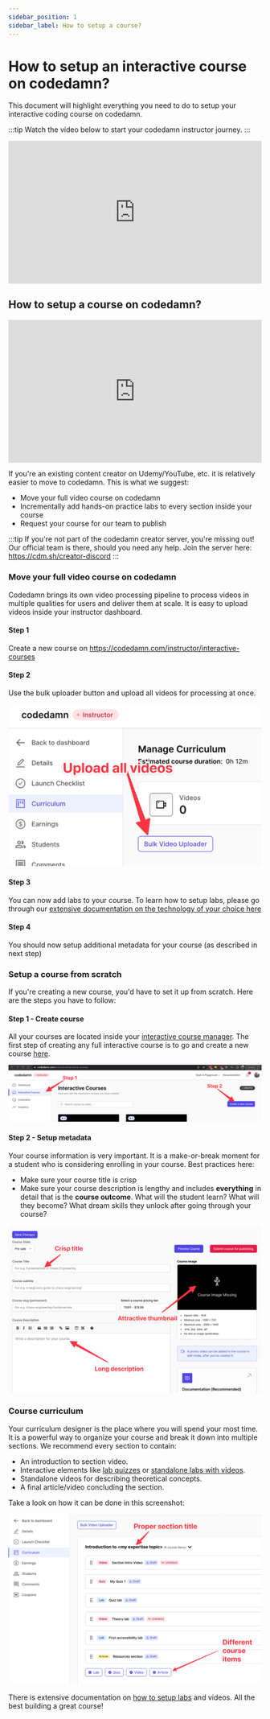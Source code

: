 ```yaml
---
sidebar_position: 1
sidebar_label: How to setup a course?
---
```


# How to setup an interactive course on codedamn?

This document will highlight everything you need to do to setup your interactive coding course on codedamn.

:::tip
Watch the video below to start your codedamn instructor journey.
:::

<div style="position: relative; width: 100%; height: 0; padding-top: 56.25%;">

<iframe
	src="https://www.youtube.com/embed/jwO28JdhncM?list=PLYxzS__5yYQnoUg4MCS2sew_tOZsgrUeH"
	title="YouTube video player"
	frameborder="0"
 	style="position: absolute; top: 0; left: 0; width: 100%; height: 100%;"
    allow="accelerometer; autoplay; clipboard-write; encrypted-media; gyroscope; picture-in-picture"
    allowfullscreen
> </iframe>

</div>

## How to setup a course on codedamn?

<div style="position: relative; width: 100%; height: 0; padding-top: 56.25%;">

<iframe
src="https://www.youtube.com/embed/PUcf3CEI4HQ?list=PLYxzS__5yYQnoUg4MCS2sew_tOZsgrUeH"
title="YouTube video player"
frameborder="0"
style="position: absolute; top: 0; left: 0; width: 100%; height: 100%;"
allow="accelerometer; autoplay; clipboard-write; encrypted-media; gyroscope; picture-in-picture"
allowfullscreen
></iframe>

</div>

If you're an existing content creator on Udemy/YouTube, etc. it is relatively easier to move to codedamn. This is what we suggest:

-   Move your full video course on codedamn
-   Incrementally add hands-on practice labs to every section inside your course
-   Request your course for our team to publish

:::tip
If you're not part of the codedamn creator server, you're missing out! Our official team is there, should you need any help. Join the server here: https://cdm.sh/creator-discord
:::

### Move your full video course on codedamn

Codedamn brings its own video processing pipeline to process videos in multiple qualities for users and deliver them at scale. It is easy to upload videos inside your instructor dashboard.

#### Step 1

Create a new course on https://codedamn.com/instructor/interactive-courses

#### Step 2

Use the bulk uploader button and upload all videos for processing at once.

![](/images/guides/build-course/upload-videos.png)

#### Step 3

You can now add labs to your course. To learn how to setup labs, please go through our [extensive documentation on the technology of your choice here](/docs/setup-course)

#### Step 4

You should now setup additional metadata for your course (as described in next step)

### Setup a course from scratch

If you're creating a new course, you'd have to set it up from scratch. Here are the steps you have to follow:

#### Step 1 - Create course

All your courses are located inside your [interactive course manager](https://codedamn.com/instructor/interactive-courses). The first step of creating any full interactive course is to go and create a new course [here](https://codedamn.com/instructor/interactive-courses).

![](/images/guides/build-course/create-new-course.png)

#### Step 2 - Setup metadata

Your course information is very important. It is a make-or-break moment for a student who is considering enrolling in your course. Best practices here:

-   Make sure your course title is crisp
-   Make sure your course description is lengthy and includes **everything** in detail that is the **course outcome**. What will the student learn? What will they become? What dream skills they unlock after going through your course?

![](/images/guides/build-course/metadata.png)

### Course curriculum

Your curriculum designer is the place where you will spend your most time. It is a powerful way to organize your course and break it down into multiple sections. We recommend every section to contain:

-   An introduction to section video.
-   Interactive elements like [lab quizzes](/docs/instructor-guides/quiz-mode-in-lab) or [standalone labs with videos](/docs/instructor-guides/video-mode-in-lab).
-   Standalone videos for describing theoretical concepts.
-   A final article/video concluding the section.

Take a look on how it can be done in this screenshot:

![](/images/guides/build-course/curriculum-builder.png)

There is extensive documentation on [how to setup labs](/docs/crash-course) and videos. All the best building a great course!
